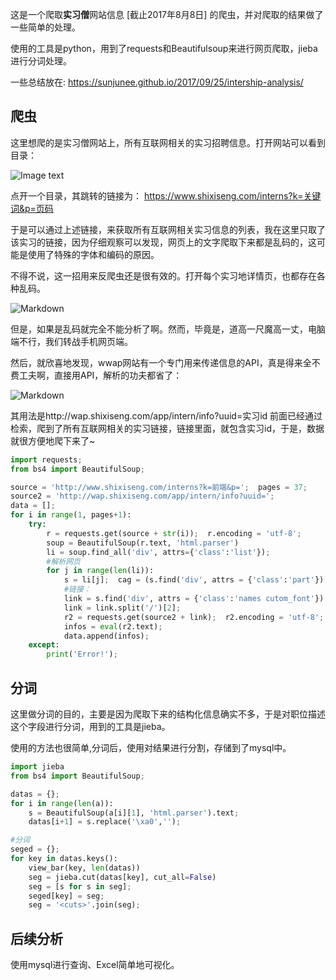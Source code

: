 这是一个爬取**实习僧**网站信息 [截止2017年8月8日] 的爬虫，并对爬取的结果做了一些简单的处理。

使用的工具是python，用到了requests和Beautifulsoup来进行网页爬取，jieba进行分词处理。

一些总结放在: <a href="https://sunjunee.github.io/2017/09/25/intership-analysis/">https://sunjunee.github.io/2017/09/25/intership-analysis/</a>

## 爬虫
这里想爬的是实习僧网站上，所有互联网相关的实习招聘信息。打开网站可以看到目录：

![Image text](http://i2.nbimg.com/604893/410ce31f5cfba20a.jpg)

点开一个目录，其跳转的链接为：
https://www.shixiseng.com/interns?k=关键词&p=页码

于是可以通过上述链接，来获取所有互联网相关实习信息的列表，我在这里只取了该实习的链接，因为仔细观察可以发现，网页上的文字爬取下来都是乱码的，这可能是使用了特殊的字体和编码的原因。

不得不说，这一招用来反爬虫还是很有效的。打开每个实习地详情页，也都存在各种乱码。

![Markdown](http://i2.nbimg.com/604893/76cb45e1a461c5e0s.jpg)

但是，如果是乱码就完全不能分析了啊。然而，毕竟是，道高一尺魔高一丈，电脑端不行，我们转战手机网页端。

然后，就欣喜地发现，wwap网站有一个专门用来传递信息的API，真是得来全不费工夫啊，直接用API，解析的功夫都省了：

![Markdown](http://i4.nbimg.com/604893/ba0fb178da4c6871.jpg)

其用法是http://wap.shixiseng.com/app/intern/info?uuid=实习id
前面已经通过检索，爬到了所有互联网相关的实习链接，链接里面，就包含实习id，于是，数据就很方便地爬下来了~

```python
import requests;
from bs4 import BeautifulSoup;

source = 'http://www.shixiseng.com/interns?k=前端&p=';  pages = 37;
source2 = 'http://wap.shixiseng.com/app/intern/info?uuid=';
data = [];
for i in range(1, pages+1):
	try:
		r = requests.get(source + str(i));  r.encoding = 'utf-8';
		soup = BeautifulSoup(r.text, 'html.parser')
		li = soup.find_all('div', attrs={'class':'list'});																			
		#解析网页
		for j in range(len(li)):
			s = li[j];  cag = (s.find('div', attrs = {'class':'part'}).text).split(' - ')[1];
			#链接：
			link = s.find('div', attrs = {'class':'names cutom_font'}).find('a').attrs['href']
			link = link.split('/')[2];
			r2 = requests.get(source2 + link);  r2.encoding = 'utf-8';
			infos = eval(r2.text);																							
			data.append(infos);
	except:
		print('Error!');
```

## 分词

这里做分词的目的，主要是因为爬取下来的结构化信息确实不多，于是对职位描述这个字段进行分词，用到的工具是jieba。

使用的方法也很简单,分词后，使用<cuts>对结果进行分割，存储到了mysql中。

```python
import jieba
from bs4 import BeautifulSoup;

datas = {};
for i in range(len(a)):
	s = BeautifulSoup(a[i][1], 'html.parser').text;
	datas[i+1] = s.replace('\xa0','');

#分词
seged = {};
for key in datas.keys():
	view_bar(key, len(datas))
	seg = jieba.cut(datas[key], cut_all=False)
	seg = [s for s in seg];
	seged[key] = seg;
	seg = '<cuts>'.join(seg);

```

## 后续分析
使用mysql进行查询、Excel简单地可视化。

